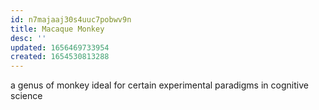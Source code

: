 ```yaml
---
id: n7majaaj30s4uuc7pobwv9n
title: Macaque Monkey
desc: ''
updated: 1656469733954
created: 1654530813288
---
```


a genus of monkey ideal for certain experimental paradigms in cognitive science
